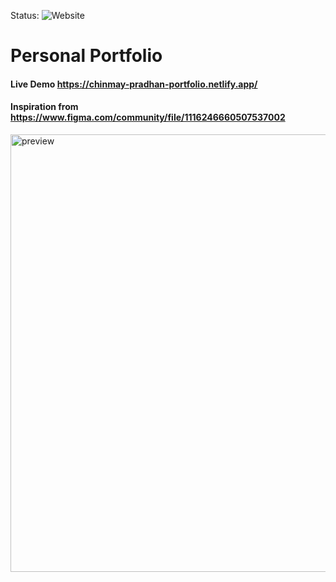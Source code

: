Status: ![Website](https://img.shields.io/website?down_color=red&down_message=offline&up_color=green&up_message=online&url=https%3A%2F%2Fchinmay-pradhan-portfolio.netlify.app%2F)

# Personal Portfolio
#### Live Demo https://chinmay-pradhan-portfolio.netlify.app/
#### Inspiration from https://www.figma.com/community/file/1116246660507537002

<img src="/preview.gif" alt="preview" width="700px" />


